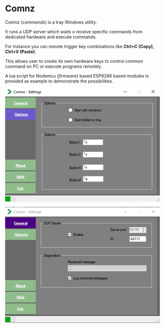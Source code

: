 # Comnz

Comnz (*commands*) is a tray Windows utility.

It runs a UDP server which waits o receive specific commands from dedicated hardware and execute commands.

For instance you can remote trigger key combinations like **Ctrl+C (Copy), Ctrl+V (Paste).**

This allows user to create its own hardware keys to control common command on PC or execute programs remotely.

A lua script for Nodemcu (*firmware*) based ESP8266 based modules is provided as example to demonstrate the possibilities.  

![](https://raw.githubusercontent.com/limbo666/Comnz/master/Screens/screen1.png)

![](https://github.com/limbo666/Comnz/blob/master/Screens/screen2.png?raw=true)